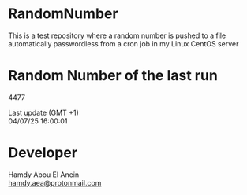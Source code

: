 # RandomNumber    
This is a test repository where a random number is pushed to a file automatically passwordless from a cron job in my Linux CentOS server    
# Random Number of the last run   
4477
      
Last update (GMT +1)    
04/07/25 16:00:01
# Developer    
Hamdy Abou El Anein   
hamdy.aea@protonmail.com
